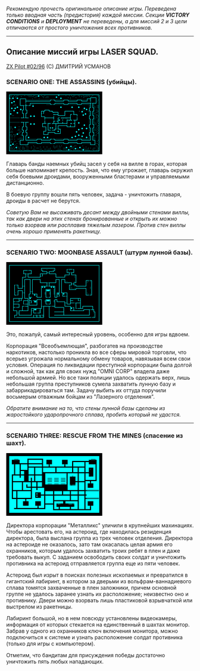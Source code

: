 ﻿_Рекомендую прочесть оригинальное описание игры. Переведена только вводная часть (предистория) каждой миссии. Секции **VICTORY CONDITIONS** и **DEPLOYMENT** не переведены, а для миссий 2 и 3 цели отличаются от простого уничтожения всех противников._

---

## Описание миссий игры LASER SQUAD.
[ZX Pilot #02/96](https://zxpress.ru/article.php?id=7558)
(C) ДМИТРИЙ УСМАНОВ

### SCENARIO ONE: THE ASSASSINS (убийцы).

![map](../images/screens/mission-1-map-preview.png)

Главарь банды наемных убийц засел у себя на вилле в горах, которая больше напоминает крепость. Зная, что ему угрожает, главарь окружил себя боевыми дроидами, вооруженными бластерами и управляемыми дистанционно.

В боевую группу вошли пять человек, задача - уничтожить главаря, дроиды в расчет не берутся.

_Советую Вам не высаживать десант между двойными стенами виллы, так как двери на этих стенах бронированные и открыть их можно только взорвав или расплавив тяжелым лазером. Против стен виллы очень хорошо применять ракетницу._


---

### SCENARIO TWO: MOONBASE ASSAULT (штурм лунной базы).

![map](../images/screens/mission-2-map-preview.png)

Это, пожалуй, самый интересный уровень, особенно для игры вдвоем.

Корпорация "Всеобъемлющая", разбогатев на производстве наркотиков, настолько проникла во все сферы мировой торговли, что всерьез угрожала нормальному обмену товаров, навязывая всем свои условия. Операция по ликвидации преступной корпорации была долгой и сложной, так как для своих нужд "OMNI CORP" владела даже небольшой армией. Но все таки полиции удалось одержать верх, лишь небольшая группа преступников сумела захватить лунную базу и забаррикадироваться там. Задачу выбить их оттуда поручили восьмерым отважным бойцам из "Лазерного отделения".

_Обратите внимание на то, что стены лунной базы сделаны из жаростойкого ударопрочного сплава, пробить который не удастся._


---

### SCENARIO THREE: RESCUE FROM THE MINES (спасение из шахт).

![map](../images/screens/mission-3-map-preview.png)

Директора корпорации "Металликс" уличили в крупнейших махинациях. Чтобы арестовать его, на астероид, где находилась резиденция директора, была выслана группа из трех человек отделения. Директора на астероиде не оказалось, зато там окасалась целая армия его охранников, которым удалось захватить троих ребят в плен и даже требовать выкуп. С заданием освободить своих солдат и уничтожить противника на астероид отправляется группа еще из пяти человек.

Астероид был изрыт в поисках полезных ископаемых и превратился в гигантский лабиринт, в котором за дверьми из вольфрам-ваннадиевого сплава томятся захваченные в плен заложники, причем основной группе не удалось заранее узнать их расположение; неизвестно оно и противнику. Двери можно взорвать лишь пластиковой взрывчаткой или выстрелом из ракетницы.

Лабиринт большой, но в нем повсюду установлены видеокамеры, информация от которых стекается на единственный в шахтах монитор. Забрав у одного из охранников ключ включения монитора, можно подключиться к системе и узнать расположение солдат противника (только для игры с компьютером).

Отметим, что бандитам для присуждения победы достаточно уничтожить пять любых нападающих.
